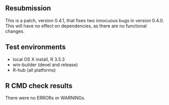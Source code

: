 ## Resubmission
This is a patch, version 0.4.1, that fixes two innocuous bugs in version 0.4.0.
This will have no effect on dependencies, as there are no functional changes.

## Test environments
* local OS X install, R 3.5.3
* win-builder (devel and release)
* R-hub (all platforms)

## R CMD check results
There were no ERRORs or WARNINGs. 


